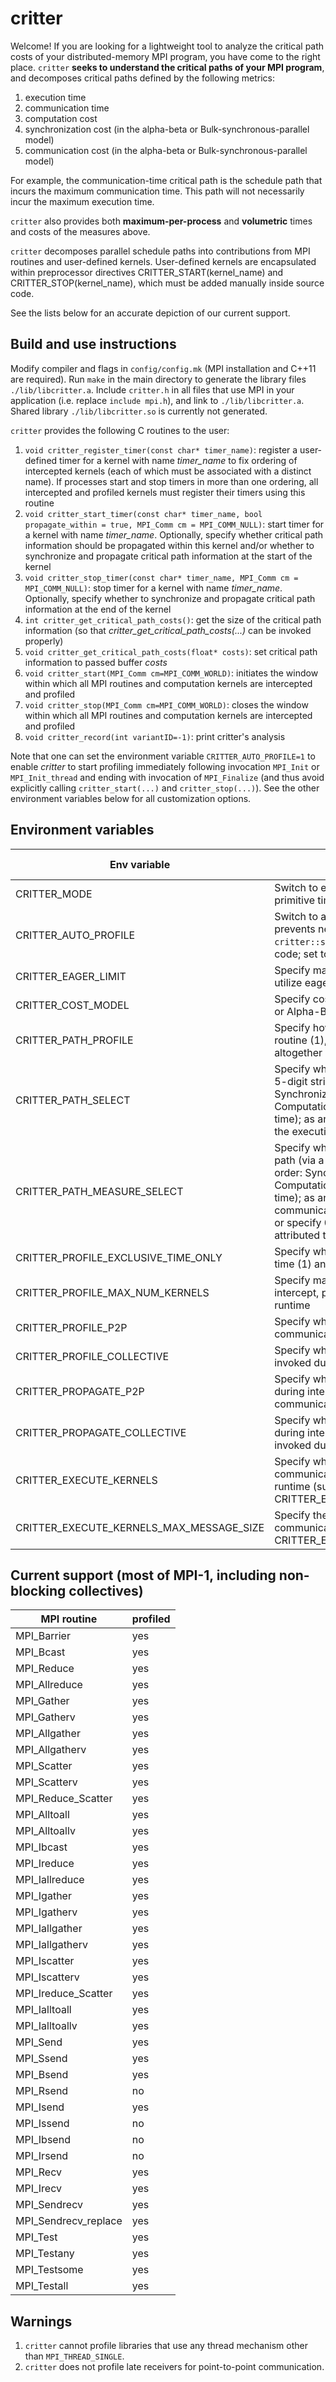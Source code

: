 
# critter
Welcome! If you are looking for a lightweight tool to analyze the critical path costs of your distributed-memory MPI program, you have come to the right place. `critter` **seeks to understand the critical paths of your MPI program**, and decomposes critical paths defined by the following metrics:

1. execution time
2. communication time
3. computation cost
4. synchronization cost (in the alpha-beta or Bulk-synchronous-parallel model)
5. communication cost (in the alpha-beta or Bulk-synchronous-parallel model)

For example, the communication-time critical path is the schedule path that incurs the maximum communication time. This path will not necessarily incur the maximum execution time.

`critter` also provides both **maximum-per-process** and **volumetric** times and costs of the measures above.

`critter` decomposes parallel schedule paths into contributions from MPI routines and user-defined kernels. User-defined kernels are encapsulated within preprocessor directives CRITTER_START(kernel_name) and CRITTER_STOP(kernel_name), which must be added manually inside source code.

See the lists below for an accurate depiction of our current support.

## Build and use instructions
Modify compiler and flags in `config/config.mk` (MPI installation and C++11 are required). Run `make` in the main directory to generate the library files `./lib/libcritter.a`. Include `critter.h` in all files that use MPI in your application (i.e. replace `include mpi.h`), and link to `./lib/libcritter.a`. Shared library `./lib/libcritter.so` is currently not generated.

`critter` provides the following C routines to the user:
1. `void critter_register_timer(const char* timer_name)`: register a user-defined timer for a kernel with name *timer_name* to fix ordering of intercepted kernels (each of which must be associated with a distinct name). If processes start and stop timers in more than one ordering, all intercepted and profiled kernels must register their timers using this routine
2. `void critter_start_timer(const char* timer_name, bool propagate_within = true, MPI_Comm cm = MPI_COMM_NULL)`: start timer for a kernel with name *timer_name*. Optionally, specify whether critical path information should be propagated within this kernel and/or whether to synchronize and propagate critical path information at the start of the kernel
3. `void critter_stop_timer(const char* timer_name, MPI_Comm cm = MPI_COMM_NULL)`: stop timer for a kernel with name *timer_name*. Optionally, specify whether to synchronize and propagate critical path information at the end of the kernel
4. `int critter_get_critical_path_costs()`: get the size of the critical path information (so that *critter_get_critical_path_costs(...)* can be invoked properly)
5. `void critter_get_critical_path_costs(float* costs)`: set critical path information to passed buffer *costs*
6. `void critter_start(MPI_Comm cm=MPI_COMM_WORLD)`: initiates the window within which all MPI routines and computation kernels are intercepted and profiled
7. `void critter_stop(MPI_Comm cm=MPI_COMM_WORLD)`: closes the window within which all MPI routines and computation kernels are intercepted and profiled
8. `void critter_record(int variantID=-1)`: print critter's analysis

Note that one can set the environment variable `CRITTER_AUTO_PROFILE=1` to enable *critter* to start profiling immediately following invocation `MPI_Init` or `MPI_Init_thread` and ending with invocation of `MPI_Finalize` (and thus avoid explicitly calling `critter_start(...)` and `critter_stop(...)`).
See the other environment variables below for all customization options.

## Environment variables
|     Env variable        |   description   |   default value   |    
| ----------------------- | ----------- | ---------- |
| CRITTER_MODE | Switch to enable `critter`; set to 0 to instead use a primitive timer with no user code interception | 1 |
| CRITTER_AUTO_PROFILE | Switch to activate `critter` inside MPI initialization; prevents need for manually inserting `critter::start()` and `critter::stop()` inside user code; set to 1 to activate | 0 |
| CRITTER_EAGER_LIMIT | Specify maximum message size (in bytes) that can utilize eager protocol | 32768 |
| CRITTER_COST_MODEL | Specify cost model: Bulk-Synchronous-Parallel (0) or Alpha-Beta (1) | 0 |
| CRITTER_PATH_PROFILE | Specify how critical paths are decomposed: by MPI routine (1), user-defined kernels (2), or avoid altogether (0) | 0 |
| CRITTER_PATH_SELECT | Specify which critical paths are decomposed (via a 5-digit string according to the following order:  Synchronization cost, Communication cost, Computation cost, Communication time, Execution time); as an example, specify 00001 to decompose the execution-time critical path | 00000 |
| CRITTER_PATH_MEASURE_SELECT | Specify which metrics to profile along each critical path (via a 5-digit string according to the following order:  Synchronization cost, Communication cost, Computation cost, Communication time, Execution time); as an example, specify 00010 to measure the communication time attributed to each MPI routine, or specify 00001 to measure the execution time attributed to each user-defined kernel | 00000 |
| CRITTER_PROFILE_EXCLUSIVE_TIME_ONLY | Specify whether to profile each kernel's exclusive time (1) and additionally inclusive time (0) | 0 |
| CRITTER_PROFILE_MAX_NUM_KERNELS | Specify maximum number of user-defined kernels to intercept, profile, and propagate during program runtime | 20 |
| CRITTER_PROFILE_P2P | Specify whether to profile point-to-point communications invoked during program runtime | 1 |
| CRITTER_PROFILE_COLLECTIVE | Specify whether to profile collective communications invoked during program runtime | 1 |
| CRITTER_PROPAGATE_P2P | Specify whether to propagate critical-path profiles during interception of point-to-point communications invoked during program runtime | 1 |
| CRITTER_PROPAGATE_COLLECTIVE | Specify whether to propagate critical-path profiles during interception of collective communications invoked during program runtime | 1 |
| CRITTER_EXECUTE_KERNELS | Specify whether to execute *intercepted* communication routines invoked during program runtime (subject to a maximum message size CRITTER_EXECUTE_KERNELS_MAX_MESSAGE_SIZE) | 1 |
| CRITTER_EXECUTE_KERNELS_MAX_MESSAGE_SIZE | Specify the maximum message size of an intercepted communication routine that should not be avoided if CRITTER_EXECUTE_KERNELS=1 | 1 |

## Current support (most of MPI-1, including non-blocking collectives)
|     MPI routine         |   profiled   |   
| ----------------------- | ----------- |
| MPI_Barrier              |   yes      |
| MPI_Bcast                |   yes      |
| MPI_Reduce               |   yes      |
| MPI_Allreduce            |   yes      |
| MPI_Gather               |   yes      |
| MPI_Gatherv              |   yes      |
| MPI_Allgather            |   yes      |
| MPI_Allgatherv           |   yes      |
| MPI_Scatter              |   yes      |
| MPI_Scatterv             |   yes      |
| MPI_Reduce_Scatter       |   yes      |
| MPI_Alltoall             |   yes      |
| MPI_Alltoallv            |   yes      |
| MPI_Ibcast               |   yes      |
| MPI_Ireduce              |   yes      |
| MPI_Iallreduce           |   yes      |
| MPI_Igather              |   yes      |
| MPI_Igatherv             |   yes      |
| MPI_Iallgather           |   yes      |
| MPI_Iallgatherv          |   yes      |
| MPI_Iscatter             |   yes      |
| MPI_Iscatterv            |   yes      |
| MPI_Ireduce_Scatter      |   yes      |
| MPI_Ialltoall            |   yes      |
| MPI_Ialltoallv           |   yes      |
| MPI_Send                 |   yes      |
| MPI_Ssend                |   yes      |
| MPI_Bsend                |   yes      |
| MPI_Rsend                |   no       |
| MPI_Isend                |   yes      |
| MPI_Issend               |   no       |
| MPI_Ibsend               |   no       |
| MPI_Irsend               |   no       |
| MPI_Recv                 |   yes      |
| MPI_Irecv                |   yes      |
| MPI_Sendrecv             |   yes      |
| MPI_Sendrecv_replace     |   yes      |
| MPI_Test                 |   yes      |
| MPI_Testany              |   yes      |
| MPI_Testsome             |   yes      |
| MPI_Testall              |   yes      |

## Warnings
1. `critter` cannot profile libraries that use any thread mechanism other than `MPI_THREAD_SINGLE`.
2. `critter` does not profile late receivers for point-to-point communication.
